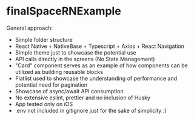 # finalSpaceRNExample
General approach: 
- Simple folder structure
- React Native + NativeBase + Typescript + Axios + React Navigation 
- Simple theme just to showcase the potential use
- API calls directly in the screens (No State Management)
- "Card" component serves as an example of how components can be utilized as building reusable blocks
- Flatlist used to showcase the understanding of performance and potential need for pagination
- Showcase of async/await API consumption
- No extensive eslint, prettier and no inclusion of Husky
- App tested only on iOS 
- .env not included in gitignore just for the sake of simplicity :)